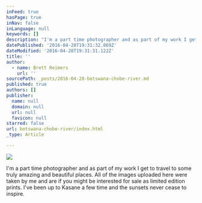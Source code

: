 ```yaml
---
inFeed: true
hasPage: true
inNav: false
inLanguage: null
keywords: []
description: "I'm a part time photographer and as part of my work I get to travel to some truly amazing and beautiful places. All of the images uploaded here were taken by me and are if you might be interested for sale as limited edition prints. I've been up to Kasane a few time and the sunsets never cease to inspire."
datePublished: '2016-04-28T19:31:32.869Z'
dateModified: '2016-04-28T19:31:31.122Z'
title: ''
author:
  - name: Brett Reimers
    url: ''
sourcePath: _posts/2016-04-28-botswana-chobe-river.md
published: true
authors: []
publisher:
  name: null
  domain: null
  url: null
  favicon: null
starred: false
url: botswana-chobe-river/index.html
_type: Article

---
```

![](https://the-grid-user-content.s3-us-west-2.amazonaws.com/c3653270-0120-4eca-bdc5-f5875bb2a6df.jpg)

I'm a part time photographer and as part of my work I get to travel to some truly amazing and beautiful places. All of the images uploaded here were taken by me and are if you might be interested for sale as limited edition prints. I've been up to Kasane a few time and the sunsets never cease to inspire.